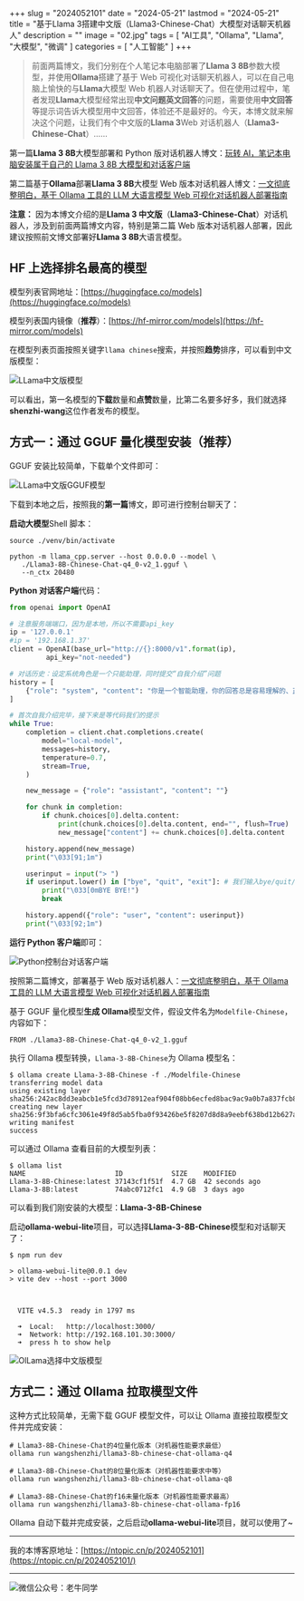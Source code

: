 +++
slug = "2024052101"
date = "2024-05-21"
lastmod = "2024-05-21"
title = "基于Llama 3搭建中文版（Llama3-Chinese-Chat）大模型对话聊天机器人"
description = ""
image = "02.jpg"
tags = [ "AI工具", "Ollama", "Llama", "大模型", "微调" ]
categories = [ "人工智能" ]
+++

> 前面两篇博文，我们分别在个人笔记本电脑部署了**Llama 3 8B**参数大模型，并使用**Ollama**搭建了基于 Web 可视化对话聊天机器人，可以在自己电脑上愉快的与**Llama**大模型 Web 机器人对话聊天了。但在使用过程中，笔者发现**Llama**大模型经常出现**中文问题英文回答**的问题，需要使用**中文回答**等提示词告诉大模型用中文回答，体验还不是最好的。今天，本博文就来解决这个问题，让我们有个中文版的**Llama 3**Web 对话机器人（**Llama3-Chinese-Chat**）……

第一篇**Llama 3 8B**大模型部署和 Python 版对话机器人博文：[玩转 AI，笔记本电脑安装属于自己的 Llama 3 8B 大模型和对话客户端](https://mp.weixin.qq.com/s/MekCUJDhKzuUnoykkGoH2g)

第二篇基于**Ollama**部署**Llama 3 8B**大模型 Web 版本对话机器人博文：[一文彻底整明白，基于 Ollama 工具的 LLM 大语言模型 Web 可视化对话机器人部署指南](https://mp.weixin.qq.com/s/2DVYO75h0o5EHN_K_GF4Eg)

**注意：** 因为本博文介绍的是**Llama 3 中文版**（**Llama3-Chinese-Chat**）对话机器人，涉及到前面两篇博文内容，特别是第二篇 Web 版本对话机器人部署，因此建议按照前文博文部署好**Llama 3 8B**大语言模型。

## HF 上选择排名最高的模型

模型列表官网地址：[https://huggingface.co/models](https://huggingface.co/models)

模型列表国内镜像（**推荐**）：[https://hf-mirror.com/models](https://hf-mirror.com/models)

在模型列表页面按照关键字`llama chinese`搜索，并按照**趋势**排序，可以看到中文版模型：

![LLama中文版模型](01.jpg)

可以看出，第一名模型的**下载**数量和**点赞**数量，比第二名要多好多，我们就选择**shenzhi-wang**这位作者发布的模型。

## 方式一：通过 GGUF 量化模型安装（推荐）

GGUF 安装比较简单，下载单个文件即可：

![LLama中文版GGUF模型](02.jpg)

下载到本地之后，按照我的**第一篇**博文，即可进行控制台聊天了：

**启动大模型**Shell 脚本：

```shell
source ./venv/bin/activate

python -m llama_cpp.server --host 0.0.0.0 --model \
   ./Llama3-8B-Chinese-Chat-q4_0-v2_1.gguf \
   --n_ctx 20480
```

**Python 对话客户端**代码：

```python
from openai import OpenAI

# 注意服务端端口，因为是本地，所以不需要api_key
ip = '127.0.0.1'
#ip = '192.168.1.37'
client = OpenAI(base_url="http://{}:8000/v1".format(ip),
         api_key="not-needed")

# 对话历史：设定系统角色是一个只能助理，同时提交“自我介绍”问题
history = [
    {"role": "system", "content": "你是一个智能助理，你的回答总是容易理解的、正确的、有用的和内容非常精简."},
]

# 首次自我介绍完毕，接下来是等代码我们的提示
while True:
    completion = client.chat.completions.create(
        model="local-model",
        messages=history,
        temperature=0.7,
        stream=True,
    )

    new_message = {"role": "assistant", "content": ""}

    for chunk in completion:
        if chunk.choices[0].delta.content:
            print(chunk.choices[0].delta.content, end="", flush=True)
            new_message["content"] += chunk.choices[0].delta.content

    history.append(new_message)
    print("\033[91;1m")

    userinput = input("> ")
    if userinput.lower() in ["bye", "quit", "exit"]: # 我们输入bye/quit/exit等均退出客户端
        print("\033[0mBYE BYE!")
        break

    history.append({"role": "user", "content": userinput})
    print("\033[92;1m")
```

**运行 Python 客户端**即可：

![Python控制台对话客户端](03.jpg)

按照第二篇博文，部署基于 Web 版对话机器人：[一文彻底整明白，基于 Ollama 工具的 LLM 大语言模型 Web 可视化对话机器人部署指南](https://mp.weixin.qq.com/s/2DVYO75h0o5EHN_K_GF4Eg)

基于 GGUF 量化模型**生成 Ollama**模型文件，假设文件名为`Modelfile-Chinese`，内容如下：

```shell
FROM ./Llama3-8B-Chinese-Chat-q4_0-v2_1.gguf
```

执行 Ollama 模型转换，`Llama-3-8B-Chinese`为 Ollama 模型名：

```shell
$ ollama create Llama-3-8B-Chinese -f ./Modelfile-Chinese
transferring model data
using existing layer sha256:242ac8dd3eabcb1e5fcd3d78912eaf904f08bb6ecfed8bac9ac9a0b7a837fcb8
creating new layer sha256:9f3bfa6cfc3061e49f8d5ab5fba0f93426be5f8207d8d8a9eebf638bd12b627a
writing manifest
success
```

可以通过 Ollama 查看目前的大模型列表：

```shell
$ ollama list
NAME                      ID            SIZE    MODIFIED
Llama-3-8B-Chinese:latest 37143cf1f51f  4.7 GB  42 seconds ago
Llama-3-8B:latest         74abc0712fc1  4.9 GB  3 days ago
```

可以看到我们刚安装的大模型：**Llama-3-8B-Chinese**

启动**ollama-webui-lite**项目，可以选择**Llama-3-8B-Chinese**模型和对话聊天了：

```shell
$ npm run dev

> ollama-webui-lite@0.0.1 dev
> vite dev --host --port 3000



  VITE v4.5.3  ready in 1797 ms

  ➜  Local:   http://localhost:3000/
  ➜  Network: http://192.168.101.30:3000/
  ➜  press h to show help
```

![OlLama选择中文版模型](04.jpg)

## 方式二：通过 Ollama 拉取模型文件

这种方式比较简单，无需下载 GGUF 模型文件，可以让 Ollama 直接拉取模型文件并完成安装：

```shell
# Llama3-8B-Chinese-Chat的4位量化版本（对机器性能要求最低）
ollama run wangshenzhi/llama3-8b-chinese-chat-ollama-q4

# Llama3-8B-Chinese-Chat的8位量化版本（对机器性能要求中等）
ollama run wangshenzhi/llama3-8b-chinese-chat-ollama-q8

# Llama3-8B-Chinese-Chat的f16未量化版本（对机器性能要求最高）
ollama run wangshenzhi/llama3-8b-chinese-chat-ollama-fp16
```

Ollama 自动下载并完成安装，之后启动**ollama-webui-lite**项目，就可以使用了~

---

我的本博客原地址：[https://ntopic.cn/p/2024052101](https://ntopic.cn/p/2024052101/)

---

![微信公众号：老牛同学](https://ntopic.cn/WX-21.png)
